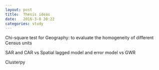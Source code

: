 ```yaml
---
layout: post
title:  Thesis ideas
date:	2016-3-8 20:22
categories: study
---
```

Chi-square test for Geography: to evaluate the homogeneity of different Census units

SAR and CAR vs Spatial lagged model and error model vs GWR

Clusterpy